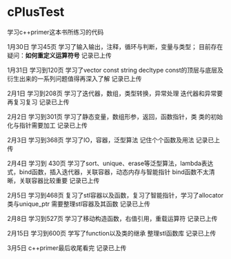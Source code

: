 # cPlusTest
学习c++primer这本书所练习的代码

1月30日 学习45页 学习了输入输出，注释，循环与判断，变量与类型；
目前存在疑问：**如何重定义运算符号**
记录已上传

1月31日 学习到120页 学习了vector const string decltype 
const的顶层与底层及衍生出来的一系列问题值得再深入了解
记录已上传

2月1日 学习到208页 学习了迭代器，数组，类型转换，异常处理
迭代器和异常要再复习复习
记录已上传

2月2日 学习到301页 学习了静态变量，数组形参，返回，函数指针，类
类的初始化与指针需要加工
记录已上传

2月3日 学习到368页 学习了IO，容器，泛型算法
记住个个函数及用法
记录已上传

2月4日 学习到 430页 学习了sort、unique、erase等泛型算法，lambda表达式，bind函数，插入迭代器，关联容器，动态内存与智能指针
bind函数不太清晰，关联容器比较重要
记录已上传

2月5日 学习到468页
复习了stl容器以及函数，复习了智能指针，学习了allocator类与unique_ptr
需要整理stl容器及其函数
记录已上传

2月8日 学习到527页
学习了移动构造函数，右值引用，重载运算符
记录已上传

2月15日 学习到600页
学写了function以及类的继承
整理stl函数库
记录已上传

3月5日
c++primer最后收尾看完
记录已上传
